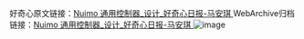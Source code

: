 好奇心原文链接：[Nuimo 通用控制器_设计_好奇心日报-马安琪 ](https://www.qdaily.com/articles/9677.html)
WebArchive归档链接：[Nuimo 通用控制器_设计_好奇心日报-马安琪 ](http://web.archive.org/web/20190623154720/https://www.qdaily.com/articles/9677.html)
![image](http://ww3.sinaimg.cn/large/007d5XDply1g3vg7c30j2j30u02uiwls)